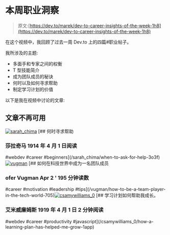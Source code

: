 # 本周职业洞察

> 原文:[https://dev.to/marek/dev-to-career-insights-of-the-week-1h8](https://dev.to/marek/dev-to-career-insights-of-the-week-1h8)

在这个视频中，我回顾了过去一周 Dev.to 上的四篇#职业帖子。

我所涉及的主题:

*   多面手和专家之间的权衡
*   T 型技能简介
*   成为团队成员的秘诀
*   何时以及如何寻求帮助
*   制定学习计划的价值

以下是我在视频中讨论的文章:

## 文章不再可用

[![sarah_chima](../Images/12559cb85172c679a639470250e41b1d.png)](/sarah_chima) [## 何时寻求帮助

### 莎拉奇马 1914 年 4 月 1 日阅读

#webdev #career #beginners](/sarah_chima/when-to-ask-for-help-3o3f)[![vugman](../Images/e915b1fffb1cef2b2b513c06cd36640b.png)](/vugman) [## 如何在科技世界中成为一名团队成员

### ofer Vugman Apr 2 ' 195 分钟读数

#career #motivation #leadership #tips](/vugman/how-to-be-a-team-player-in-the-tech-world-705)[![csamywilliams_0](../Images/2c97e3365e004e2671493417dba3f4cf.png)](/csamywilliams_0) [## 学习计划如何帮助我成长。

### 艾米威廉姆斯 1919 年 4 月 1 日 2 分钟阅读

#webdev #career #productivity #javascript](/csamywilliams_0/how-a-learning-plan-has-helped-me-grow-1app)